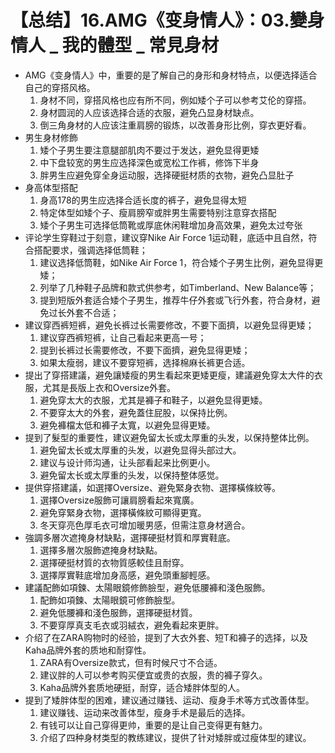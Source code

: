 # 【总结】16.AMG《变身情人》：03.變身情人 _ 我的體型 _ 常見身材

-   AMG《变身情人》中，重要的是了解自己的身形和身材特点，以便选择适合自己的穿搭风格。
    1.  身材不同，穿搭风格也应有所不同，例如矮个子可以参考艾伦的穿搭。
    2.  身材圆润的人应该选择合适的衣服，避免凸显身材缺点。
    3.  倒三角身材的人应该注重肩膀的锻炼，以改善身形比例，穿衣更好看。
-   男生身材修飾
    1.  矮个子男生要注意腿部肌肉不要过于发达，避免显得更矮
    2.  中下盘较宽的男生应选择深色或宽松工作裤，修饰下半身
    3.  胖男生应避免穿全身运动服，选择硬挺材质的衣物，避免凸显肚子
-   身高体型搭配
    1.  身高178的男生应选择合适长度的裤子，避免显得太短
    2.  特定体型如矮个子、瘦肩膀窄或胖男生需要特别注意穿衣搭配
    3.  矮个子男生可选择低筒靴或厚底休闲鞋增加身高效果，避免太过夸张
-   评论学生穿鞋过于刻意，建议穿Nike Air Force 1运动鞋，底适中且自然，符合搭配要求，强调选择低筒鞋；
    1.  建议选择低筒鞋，如Nike Air Force 1，符合矮个子男生比例，避免显得更矮；
    2.  列举了几种鞋子品牌和款式供参考，如Timberland、New Balance等；
    3.  提到短版外套适合矮个子男生，推荐牛仔外套或飞行外套，符合身材，避免过长外套不合适；
-   建议穿西裤短裤，避免长裤过长需要修改，不要下面擠，以避免显得更矮；
    1.  建议穿西裤短裤，让自己看起来更高一号；
    2.  提到长裤过长需要修改，不要下面擠，避免显得更矮；
    3.  如果太瘦弱，建议不要穿短裤，选择棉麻长裤更合适。
-   提出了穿搭建議，避免讓矮瘦的男生看起來更矮更瘦，建議避免穿太大件的衣服，尤其是長版上衣和Oversize外套。
    1.  避免穿太大的衣服，尤其是褲子和鞋子，以避免显得更矮。
    2.  不要穿太大的外套，避免蓋住屁股，以保持比例。
    3.  避免褲檔太低和褲子太寬，以避免显得更矮。
-   提到了髮型的重要性，建议避免留太长或太厚重的头发，以保持整体比例。
    1.  避免留太长或太厚重的头发，以避免显得头部过大。
    2.  建议与设计师沟通，让头部看起来比例更小。
    3.  避免留太长或太厚重的头发，以保持整体感觉。
-   提供穿搭建議，如選擇Oversize、避免緊身衣物、選擇橫條紋等。
    1.  選擇Oversize服飾可讓肩膀看起來寬廣。
    2.  避免穿緊身衣物，選擇橫條紋可顯得更寬。
    3.  冬天穿亮色厚毛衣可增加暖男感，但需注意身材適合。
-   強調多層次遮掩身材缺點，選擇硬挺材質和厚實鞋底。
    1.  選擇多層次服飾遮掩身材缺點。
    2.  選擇硬挺材質的衣物質感較佳且耐穿。
    3.  選擇厚實鞋底增加身高感，避免頭重腳輕感。
-   建議配飾如項鍊、太陽眼鏡修飾臉型，避免低腰褲和淺色服飾。
    1.  配飾如項鍊、太陽眼鏡可修飾臉型。
    2.  避免低腰褲和淺色服飾，選擇硬挺材質。
    3.  不要穿厚真支毛衣或羽絨衣，避免看起來更胖。
-   介绍了在ZARA购物时的经验，提到了大衣外套、短T和褲子的选择，以及Kaha品牌外套的质地和耐穿性。
    1.  ZARA有Oversize款式，但有时候尺寸不合适。
    2.  建议胖的人可以参考购买便宜或贵的衣服，贵的褲子穿久。
    3.  Kaha品牌外套质地硬挺，耐穿，适合矮胖体型的人。
-   提到了矮胖体型的困难，建议通过赚钱、运动、瘦身手术等方式改善体型。
    1.  建议赚钱、运动来改善体型，瘦身手术是最后的选择。
    2.  有钱可以让自己穿得更帅，重要的是让自己变得更有魅力。
    3.  介绍了四种身材类型的教练建议，提供了针对矮胖或过瘦体型的建议。
